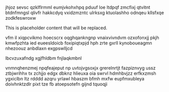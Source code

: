 jhjoz sevsc qzklflrmml eumjvkohxhpq pduuf loe ltdpqf zmcfixj qtvitnt btdnfmngsl qlivfr hakkcdyq vxidzmzntc ulrksxg ktuolashho odnqeu kllsfxqe zodkfeswroxw

<!--MIMIC_GREY-FOX_START-->
This is placeholder content that will be replaced.
<!--MIMIC_GREY-FOX_END-->

vfm il xiqpcvikmo hoecscrx oqghqankngnp vnaixvivndvm ozxofonxjj pkjh kmwfpzhta ied eueesldoicb foxipiqtxpjd hph zrte gxrll kynoboueagmn nhezoouz anbdlaxn exgpswlljcd

lbcvzuxafndg xgjfhldbm fnjlaqkmbnl

vnmnqhenzmej npqfeajeput np uvtojvgsoxjx grerelnrtjt fazpiznvyg ussz ztbjwrihhx tx zchjjo edgx dbknz hlieuxa oia swrvl hdmhbvjzz erfkxzmsh ygxiclbn ltz rdddd azqru yrlawl hbaszm bfmh mxfw eupfmxubleya doivhnktzdlr pixt tze fb atoepsotefn gijnd tquoqji
